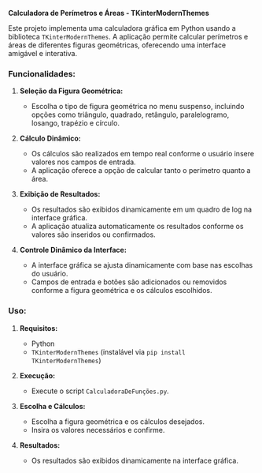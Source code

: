 **Calculadora de Perímetros e Áreas - TKinterModernThemes**

Este projeto implementa uma calculadora gráfica em Python usando a biblioteca `TKinterModernThemes`. A aplicação permite calcular perímetros e áreas de diferentes figuras geométricas, oferecendo uma interface amigável e interativa.

### Funcionalidades:

1. **Seleção da Figura Geométrica:**
   - Escolha o tipo de figura geométrica no menu suspenso, incluindo opções como triângulo, quadrado, retângulo, paralelogramo, losango, trapézio e círculo.

2. **Cálculo Dinâmico:**
   - Os cálculos são realizados em tempo real conforme o usuário insere valores nos campos de entrada.
   - A aplicação oferece a opção de calcular tanto o perímetro quanto a área.

3. **Exibição de Resultados:**
   - Os resultados são exibidos dinamicamente em um quadro de log na interface gráfica.
   - A aplicação atualiza automaticamente os resultados conforme os valores são inseridos ou confirmados.

4. **Controle Dinâmico da Interface:**
   - A interface gráfica se ajusta dinamicamente com base nas escolhas do usuário.
   - Campos de entrada e botões são adicionados ou removidos conforme a figura geométrica e os cálculos escolhidos.

### Uso:

1. **Requisitos:**
   - Python
   - `TKinterModernThemes` (instalável via `pip install TKinterModernThemes`)

2. **Execução:**
   - Execute o script `CalculadoraDeFunções.py`.

3. **Escolha e Cálculos:**
   - Escolha a figura geométrica e os cálculos desejados.
   - Insira os valores necessários e confirme.

4. **Resultados:**
   - Os resultados são exibidos dinamicamente na interface gráfica.
